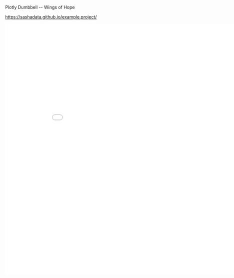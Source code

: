 Plotly Dumbbell -- Wings of Hope

https://sashadata.github.io/example.project/

<iframe width="900" height="800" frameborder="0" scrolling="no" src="//plotly.com/~apugachev/7.embed"></iframe>

